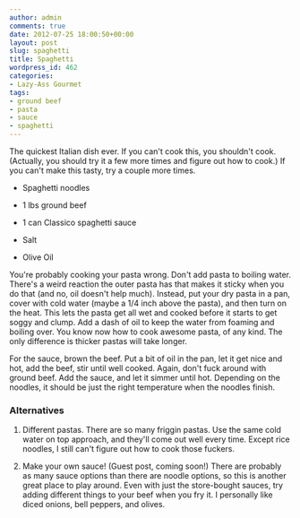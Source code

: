 ```yaml
---
author: admin
comments: true
date: 2012-07-25 18:00:50+00:00
layout: post
slug: spaghetti
title: Spaghetti
wordpress_id: 462
categories:
- Lazy-Ass Gourmet
tags:
- ground beef
- pasta
- sauce
- spaghetti
---
```


The quickest Italian dish ever. If you can't cook this, you shouldn't cook. (Actually, you should try it a few more times and figure out how to cook.) If you can't make this tasty, try a couple more times.



<!-- more -->





  * Spaghetti noodles


  * 1 lbs ground beef


  * 1 can Classico spaghetti sauce


  * Salt


  * Olive Oil





You're probably cooking your pasta wrong. Don't add pasta to boiling water. There's a weird reaction the outer pasta has that makes it sticky when you do that (and no, oil doesn't help much). Instead, put your dry pasta in a pan, cover with cold water (maybe a 1/4 inch above the pasta), and then turn on the heat. This lets the pasta get all wet and cooked before it starts to get soggy and clump. Add a dash of oil to keep the water from foaming and boiling over. You know now how to cook awesome pasta, of any kind. The only difference is thicker pastas will take longer.





For the sauce, brown the beef. Put a bit of oil in the pan, let it get nice and hot, add the beef, stir until well cooked. Again, don't fuck around with ground beef. Add the sauce, and let it simmer until hot. Depending on the noodles, it should be just the right temperature when the noodles finish.





### Alternatives







  1. Different pastas. There are so many friggin pastas. Use the same cold water on top approach, and they'll come out well every time. Except rice noodles, I still can't figure out how to cook those fuckers.



  2. Make your own sauce! (Guest post, coming soon!) There are probably as many sauce options than there are noodle options, so this is another great place to play around. Even with just the store-bought sauces, try adding different things to your beef when you fry it. I personally like diced onions, bell peppers, and olives.




